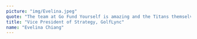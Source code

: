 ```yaml
---
picture: "img/Evelina.jpeg"
quote: "The team at Go Fund Yourself is amazing and the Titans themselves are so knowledgable. This experience was simply awesome."
title: "Vice President of Strategy, GolfLync"
name: "Evelina Chiang"
---
```

